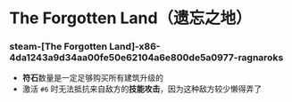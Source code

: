 # The Forgotten Land（遗忘之地）

### steam-[The Forgotten Land]-x86-4da1243a9d34aa00fe50e62104a6e800de5a0977-ragnaroks
- **符石**数量是一定足够购买所有建筑升级的
- 激活 `#6` 时无法抵抗来自敌方的**技能攻击**，因为这种敌方较少懒得弄了
